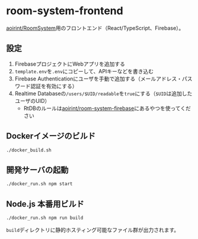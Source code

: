 # room-system-frontend
[aoirint/RoomSystem](https://github.com/aoirint/RoomSystem)用のフロントエンド（React/TypeScript、Firebase）。

## 設定
1. FirebaseプロジェクトにWebアプリを追加する
2. `template.env`を`.env`にコピーして、APIキーなどを書き込む
3. Firebase Authenticationにユーザを手動で追加する（メールアドレス・パスワード認証を有効にする）
4. Realtime Databaseの`/users/$UID/readable`を`true`にする（`$UID`は追加したユーザのUID）
    - RtDBのルールは[aoirint/room-system-firebase](https://github.com/aoirint/room-system-firebase)にあるやつを使ってください

## Dockerイメージのビルド
```bash
./docker_build.sh
```

## 開発サーバの起動
```bash
./docker_run.sh npm start
```

## Node.js 本番用ビルド
```bash
./docker_run.sh npm run build
```

`build`ディレクトリに静的ホスティング可能なファイル群が出力されます。

